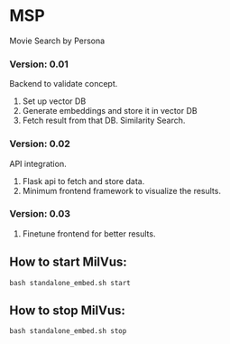# MSP
Movie Search by Persona

### Version: 0.01
Backend to validate concept.
1. Set up vector DB
2. Generate embeddings and store it in vector DB
3. Fetch result from that DB. Similarity Search.

### Version: 0.02
API integration.
1. Flask api to fetch and store data.
2. Minimum frontend framework to visualize the results.

### Version: 0.03
1. Finetune frontend for better results.


## How to start MilVus:
`bash standalone_embed.sh start`

## How to stop MilVus:
`bash standalone_embed.sh stop`